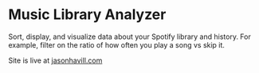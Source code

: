# Music Library Analyzer

Sort, display, and visualize data about your Spotify library and history. For example, filter on the ratio of how often you play a song vs skip it.

Site is live at [jasonhavill.com](https://www.jasonhavill.com/)
